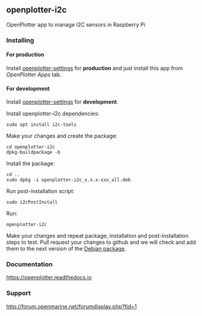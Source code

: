 ## openplotter-i2c

OpenPlotter app to manage I2C sensors in Raspberry Pi

### Installing

#### For production

Install [openplotter-settings](https://github.com/openplotter/openplotter-settings) for **production** and just install this app from *OpenPlotter Apps* tab.

#### For development

Install [openplotter-settings](https://github.com/openplotter/openplotter-settings) for **development**.

Install openplotter-i2c dependencies:

`sudo apt install i2c-tools`

Make your changes and create the package:

```
cd openplotter-i2c
dpkg-buildpackage -b
```

Install the package:

```
cd ..
sudo dpkg -i openplotter-i2c_x.x.x-xxx_all.deb
```

Run post-installation script:

`sudo i2cPostInstall`

Run:

`openplotter-i2c`

Make your changes and repeat package, installation and post-installation steps to test. Pull request your changes to github and we will check and add them to the next version of the [Debian package](https://cloudsmith.io/~openplotter/repos/openplotter/packages/).

### Documentation

https://openplotter.readthedocs.io

### Support

http://forum.openmarine.net/forumdisplay.php?fid=1
